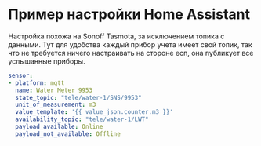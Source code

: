 Пример настройки Home Assistant
===============================

Настройка похожа на Sonoff Tasmota, за исключением топика с данными.
Тут для удобства каждый прибор учета имеет свой топик, так что не требуется ничего настраивать на стороне есп,
она публикует все услышанные приборы.

```yaml
sensor:
- platform: mqtt
  name: Water Meter 9953
  state_topic: "tele/water-1/SNS/9953"
  unit_of_measurement: m3
  value_template: '{{ value_json.counter.m3 }}'
  availability_topic: "tele/water-1/LWT"
  payload_available: Online
  payload_not_available: Offline
```
